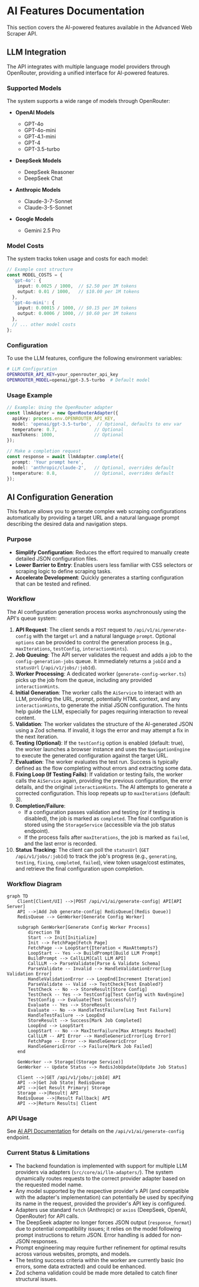 # AI Features Documentation

This section covers the AI-powered features available in the Advanced Web Scraper API.

## LLM Integration

The API integrates with multiple language model providers through OpenRouter, providing a unified interface for AI-powered features.

### Supported Models

The system supports a wide range of models through OpenRouter:

- **OpenAI Models**
  - GPT-4o
  - GPT-4o-mini
  - GPT-4.1-mini
  - GPT-4
  - GPT-3.5-turbo

- **DeepSeek Models**
  - DeepSeek Reasoner
  - DeepSeek Chat

- **Anthropic Models**
  - Claude-3-7-Sonnet
  - Claude-3-5-Sonnet

- **Google Models**
  - Gemini 2.5 Pro

### Model Costs

The system tracks token usage and costs for each model:

```typescript
// Example cost structure
const MODEL_COSTS = {
  'gpt-4o': {
    input: 0.0025 / 1000,  // $2.50 per 1M tokens
    output: 0.01 / 1000,   // $10.00 per 1M tokens
  },
  'gpt-4o-mini': {
    input: 0.00015 / 1000, // $0.15 per 1M tokens
    output: 0.0006 / 1000, // $0.60 per 1M tokens
  },
  // ... other model costs
};
```

### Configuration

To use the LLM features, configure the following environment variables:

```bash
# LLM Configuration
OPENROUTER_API_KEY=your_openrouter_api_key
OPENROUTER_MODEL=openai/gpt-3.5-turbo  # Default model
```

### Usage Example

```typescript
// Example: Using the OpenRouter adapter
const llmAdapter = new OpenRouterAdapter({
  apiKey: process.env.OPENROUTER_API_KEY,
  model: 'openai/gpt-3.5-turbo',  // Optional, defaults to env var
  temperature: 0.7,              // Optional
  maxTokens: 1000,               // Optional
});

// Make a completion request
const response = await llmAdapter.complete({
  prompt: 'Your prompt here',
  model: 'anthropic/claude-2',   // Optional, overrides default
  temperature: 0.8,              // Optional, overrides default
});
```

## AI Configuration Generation

This feature allows you to generate complex web scraping configurations automatically by providing a target URL and a natural language prompt describing the desired data and navigation steps.

### Purpose

- **Simplify Configuration**: Reduces the effort required to manually create detailed JSON configuration files.
- **Lower Barrier to Entry**: Enables users less familiar with CSS selectors or scraping logic to define scraping tasks.
- **Accelerate Development**: Quickly generates a starting configuration that can be tested and refined.

### Workflow

The AI configuration generation process works asynchronously using the API's queue system:

1. **API Request**: The client sends a `POST` request to `/api/v1/ai/generate-config` with the target `url` and a natural language `prompt`. Optional `options` can be provided to control the generation process (e.g., `maxIterations`, `testConfig`, `interactionHints`).
2. **Job Queuing**: The API server validates the request and adds a job to the `config-generation-jobs` queue. It immediately returns a `jobId` and a `statusUrl` (`/api/v1/jobs/:jobId`).
3. **Worker Processing**: A dedicated worker (`generate-config-worker.ts`) picks up the job from the queue, including any provided `interactionHints`.
4. **Initial Generation**: The worker calls the `AiService` to interact with an LLM, providing the URL, prompt, potentially HTML context, and any `interactionHints`, to generate the initial JSON configuration. The hints help guide the LLM, especially for pages requiring interaction to reveal content.
5. **Validation**: The worker validates the structure of the AI-generated JSON using a Zod schema. If invalid, it logs the error and may attempt a fix in the next iteration.
6. **Testing (Optional)**: If the `testConfig` option is enabled (default: true), the worker launches a browser instance and uses the `NavigationEngine` to execute the generated configuration against the target URL.
7. **Evaluation**: The worker evaluates the test run. Success is typically defined as the flow completing without errors and extracting some data.
8. **Fixing Loop (If Testing Fails)**: If validation or testing fails, the worker calls the `AiService` again, providing the previous configuration, the error details, and the original `interactionHints`. The AI attempts to generate a corrected configuration. This loop repeats up to `maxIterations` (default: 3).
9. **Completion/Failure**:
    * If a configuration passes validation and testing (or if testing is disabled), the job is marked as `completed`. The final configuration is stored using the `StorageService` (accessible via the job status endpoint).
    * If the process fails after `maxIterations`, the job is marked as `failed`, and the last error is recorded.
10. **Status Tracking**: The client can poll the `statusUrl` (`GET /api/v1/jobs/:jobId`) to track the job's progress (e.g., `generating`, `testing`, `fixing`, `completed`, `failed`), view token usage/cost estimates, and retrieve the final configuration upon completion.

### Workflow Diagram

```mermaid
graph TD
    Client[Client/UI] -->|POST /api/v1/ai/generate-config| API[API Server]
    API -->|Add Job generate-config| RedisQueue[(Redis Queue)]
    RedisQueue --> GenWorker[Generate Config Worker]

    subgraph GenWorker[Generate Config Worker Process]
        direction TB
        Start --> Init[Initialize]
        Init --> FetchPage[Fetch Page]
        FetchPage --> LoopStart{Iteration < MaxAttempts?}
        LoopStart -- Yes --> BuildPrompt[Build LLM Prompt]
        BuildPrompt --> CallLLM[Call LLM API]
        CallLLM --> ParseValidate[Parse & Validate Schema]
        ParseValidate -- Invalid --> HandleValidationError[Log Validation Error]
        HandleValidationError --> LoopEnd[Increment Iteration]
        ParseValidate -- Valid --> TestCheck{Test Enabled?}
        TestCheck -- No --> StoreResult[Store Config]
        TestCheck -- Yes --> TestConfig[Test Config with NavEngine]
        TestConfig --> Evaluate{Test Successful?}
        Evaluate -- Yes --> StoreResult
        Evaluate -- No --> HandleTestFailure[Log Test Failure]
        HandleTestFailure --> LoopEnd
        StoreResult --> Success[Mark Job Completed]
        LoopEnd --> LoopStart
        LoopStart -- No --> MaxIterFailure[Max Attempts Reached]
        CallLLM -- API Error --> HandleGenericError[Log Error]
        FetchPage -- Error --> HandleGenericError
        HandleGenericError --> Failure[Mark Job Failed]
    end

    GenWorker --> Storage[(Storage Service)]
    GenWorker -- Update Status --> RedisJobUpdate[Update Job Status]

    Client -->|GET /api/v1/jobs/:jobId| API
    API -->|Get Job State| RedisQueue
    API -->|Get Result Primary| Storage
    Storage -->|Result| API
    RedisQueue -->|Result Fallback| API
    API -->|Return Results| Client
```

### API Usage

See [AI API Documentation](../api/ai-api.md) for details on the `/api/v1/ai/generate-config` endpoint.

### Current Status & Limitations

- The backend foundation is implemented with support for multiple LLM providers via adapters (`src/core/ai/llm-adapters/`). The system dynamically routes requests to the correct provider adapter based on the requested model name.
- Any model supported by the respective provider's API (and compatible with the adapter's implementation) can potentially be used by specifying its name in the request, provided the provider's API key is configured.
- Adapters use standard `fetch` (Anthropic) or `axios` (DeepSeek, OpenAI, OpenRouter) for API calls.
- The DeepSeek adapter no longer forces JSON output (`response_format`) due to potential compatibility issues; it relies on the model following prompt instructions to return JSON. Error handling is added for non-JSON responses.
- Prompt engineering may require further refinement for optimal results across various websites, prompts, and models.
- The testing success criteria within the worker are currently basic (no errors, some data extracted) and could be enhanced.
- Zod schema validation could be made more detailed to catch finer structural issues.
